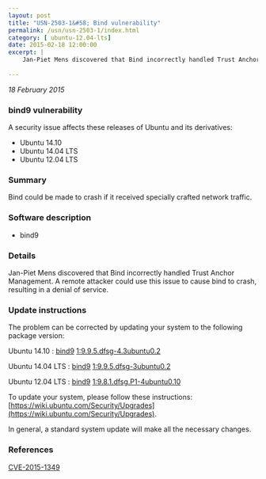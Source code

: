 ```yaml
---
layout: post
title: "USN-2503-1&#58; Bind vulnerability"
permalink: /usn/usn-2503-1/index.html
category: [ ubuntu-12.04-lts]
date: 2015-02-18 12:00:00
excerpt: |
    Jan-Piet Mens discovered that Bind incorrectly handled Trust Anchor Management. A remote attacker could use this issue to cause bind to crash, resulting in a denial of service. 
    
--- 
```

 
 

*18 February 2015*

### bind9 vulnerability

A security issue affects these releases of Ubuntu and its derivatives:

* Ubuntu 14.10
* Ubuntu 14.04 LTS
* Ubuntu 12.04 LTS

### Summary

Bind could be made to crash if it received specially crafted network traffic.

### Software description

* bind9 

### Details

Jan-Piet Mens discovered that Bind incorrectly handled Trust Anchor Management. A remote attacker could use this issue to cause bind to crash, resulting in a denial of service. 

### Update instructions

The problem can be corrected by updating your system to the following package version:

Ubuntu 14.10
 : [bind9](https://launchpad.net/ubuntu/+source/bind9) <span> [1:9.9.5.dfsg-4.3ubuntu0.2](https://launchpad.net/ubuntu/+source/bind9/1:9.9.5.dfsg-4.3ubuntu0.2) </span> 

Ubuntu 14.04 LTS
 : [bind9](https://launchpad.net/ubuntu/+source/bind9) <span> [1:9.9.5.dfsg-3ubuntu0.2](https://launchpad.net/ubuntu/+source/bind9/1:9.9.5.dfsg-3ubuntu0.2) </span> 

Ubuntu 12.04 LTS
 : [bind9](https://launchpad.net/ubuntu/+source/bind9) <span> [1:9.8.1.dfsg.P1-4ubuntu0.10](https://launchpad.net/ubuntu/+source/bind9/1:9.8.1.dfsg.P1-4ubuntu0.10) </span> 

To update your system, please follow these instructions: [https://wiki.ubuntu.com/Security/Upgrades](https://wiki.ubuntu.com/Security/Upgrades).

In general, a standard system update will make all the necessary changes. 

### References

 
 [CVE-2015-1349](http://people.ubuntu.com/~ubuntu-security/cve/CVE-2015-1349)
 

